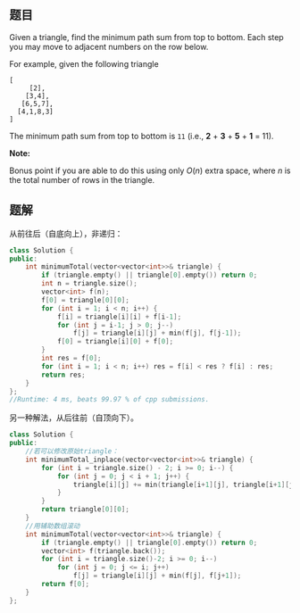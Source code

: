 ## 题目

Given a triangle, find the minimum path sum from top to bottom. Each step you may move to adjacent numbers on the row below.

For example, given the following triangle

```
[
     [2],
    [3,4],
   [6,5,7],
  [4,1,8,3]
]
```

The minimum path sum from top to bottom is `11` (i.e., **2** + **3** + **5** + **1** = 11).

**Note:**

Bonus point if you are able to do this using only *O*(*n*) extra space, where *n* is the total number of rows in the triangle.



## 题解

从前往后（自底向上），非递归：

```cpp
class Solution {
public:
    int minimumTotal(vector<vector<int>>& triangle) {
        if (triangle.empty() || triangle[0].empty()) return 0;
        int n = triangle.size();
        vector<int> f(n);
        f[0] = triangle[0][0];
        for (int i = 1; i < n; i++) {
            f[i] = triangle[i][i] + f[i-1];
            for (int j = i-1; j > 0; j--)
                f[j] = triangle[i][j] + min(f[j], f[j-1]);
            f[0] = triangle[i][0] + f[0];
        }
        int res = f[0];
        for (int i = 1; i < n; i++) res = f[i] < res ? f[i] : res;
        return res;
    }
};
//Runtime: 4 ms, beats 99.97 % of cpp submissions.
```

另一种解法，从后往前（自顶向下）。

```cpp
class Solution {
public:
    //若可以修改原始triangle：
    int minimumTotal_inplace(vector<vector<int>>& triangle) {
        for (int i = triangle.size() - 2; i >= 0; i--) {
            for (int j = 0; j < i + 1; j++) {
                triangle[i][j] += min(triangle[i+1][j], triangle[i+1][j+1]);
            }
        }
        return triangle[0][0];
    }
    //用辅助数组滚动
    int minimumTotal(vector<vector<int>>& triangle) {
        if (triangle.empty() || triangle[0].empty()) return 0;
        vector<int> f(triangle.back());
        for (int i = triangle.size()-2; i >= 0; i--)
            for (int j = 0; j <= i; j++)
                f[j] = triangle[i][j] + min(f[j], f[j+1]);
        return f[0];
    }
};
```
